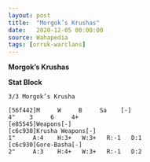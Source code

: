 ```yaml
---
layout: post
title:  "Morgok’s Krushas"
date:   2020-12-05 00:00:00
source: Wahapedia
tags: [orruk-warclans]
---
```


**Morgok’s Krushas**

**Stat Block**
```
3/3 Morgok’s Krusha
```

```
[56f442]M     W     B     Sa    [-]
4"    3     6     4+    
[e85545]Weapons[-]
[c6c930]Krusha Weapons[-]
1"     A:4    H:3+   W:3+   R:-1   D:1   
[c6c930]Gore-Basha[-]
2"     A:3    H:4+   W:3+   R:-1   D:2   
```
    